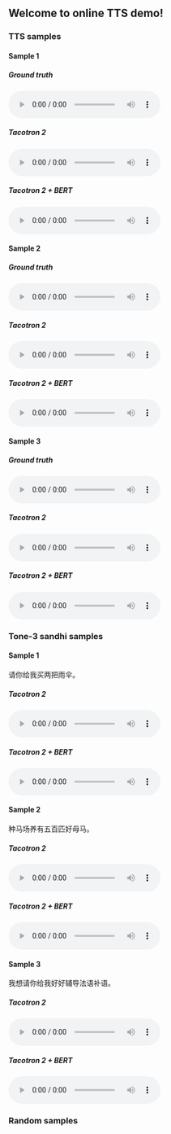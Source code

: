 ## Welcome to online TTS demo!



### TTS samples
#### Sample 1
##### Ground truth
<audio controls="controls">
<source type="audio/wav" src="tts/002791.wav"></source>
</audio>

##### Tacotron 2
<audio controls="controls">
<source type="audio/wav" src="tts/pinyin_002791.wav"></source>
</audio>

##### Tacotron 2 + BERT
<audio controls="controls">
<source type="audio/wav" src="tts/bert_002791.wav"></source>
</audio>

#### Sample 2
##### Ground truth
<audio controls="controls">
<source type="audio/wav" src="tts/003228.wav"></source>
</audio>

##### Tacotron 2
<audio controls="controls">
<source type="audio/wav" src="tts/pinyin_003228.wav"></source>
</audio>

##### Tacotron 2 + BERT
<audio controls="controls">
<source type="audio/wav" src="tts/bert_003228.wav"></source>
</audio>


#### Sample 3
##### Ground truth
<audio controls="controls">
<source type="audio/wav" src="tts/006494.wav"></source>
</audio>

##### Tacotron 2
<audio controls="controls">
<source type="audio/wav" src="tts/pinyin_006494.wav"></source>
</audio>

##### Tacotron 2 + BERT
<audio controls="controls">
<source type="audio/wav" src="tts/bert_006494.wav"></source>
</audio>

### Tone-3 sandhi samples

#### Sample 1
请你给我买两把雨伞。
##### Tacotron 2
<audio controls="controls">
<source type="audio/wav" src="tone_3/pinyin_p21.wav"></source>
</audio>

##### Tacotron 2 + BERT
<audio controls="controls">
<source type="audio/wav" src="tone_3/bert_p21.wav"></source>
</audio>


#### Sample 2
种马场养有五百匹好母马。
##### Tacotron 2
<audio controls="controls">
<source type="audio/wav" src="tone_3/pinyin_p25.wav"></source>
</audio>

##### Tacotron 2 + BERT
<audio controls="controls">
<source type="audio/wav" src="tone_3/bert_p25.wav"></source>
</audio>


#### Sample 3
我想请你给我好好辅导法语补语。
##### Tacotron 2
<audio controls="controls">
<source type="audio/wav" src="tone_3/pinyin_p39.wav"></source>
</audio>

##### Tacotron 2 + BERT
<audio controls="controls">
<source type="audio/wav" src="tone_3/bert_p39.wav"></source>
</audio>



### Random samples

